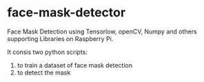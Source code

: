 # face-mask-detector
Face Mask Detection using Tensorlow, openCV, Numpy and others supporting Libraries on Raspberry Pi.

It consis two python scripts:
 1. to train a dataset of face mask detection
 2. to detect the mask

